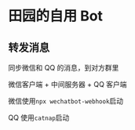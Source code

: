 # 田园的自用 Bot

## 转发消息

同步微信和 QQ 的消息，到对方群里

微信客户端 + 中间服务器 + QQ 客户端

微信使用`npx wechatbot-webhook`启动

QQ 使用`catnap`启动
